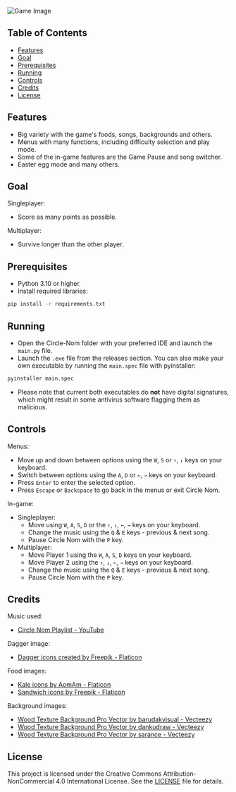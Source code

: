 ![Game Image](image/others/readme_image_1.png)

## Table of Contents

- [Features](#features)
- [Goal](#goal)
- [Prerequisites](#prerequisites)
- [Running](#running)
- [Controls](#controls)
- [Credits](#credits)
- [License](#license)

## Features

- Big variety with the game's foods, songs, backgrounds and others.
- Menus with many functions, including difficulty selection and play mode.
- Some of the in-game features are the Game Pause and song switcher. 
- Easter egg mode and many others.

## Goal

Singleplayer:
- Score as many points as possible.

Multiplayer:
- Survive longer than the other player.

## Prerequisites

- Python 3.10 or higher.
- Install required libraries:
```bash
pip install -r requirements.txt
```

## Running

- Open the Circle-Nom folder with your preferred IDE and launch the `main.py` file.
- Launch the `.exe` file from the releases section. You can also make your own executable by running the `main.spec` file with pyinstaller:
```bash
pyinstaller main.spec
```
- Please note that current both executables do **not** have digital signatures, which might result in some antivirus software flagging them as malicious.

## Controls

Menus:
- Move up and down between options using the `W`, `S` or `↑`, `↓` keys on your keyboard.
- Switch between options using the `A`, `D` or `←`, `→` keys on your keyboard.
- Press `Enter` to enter the selected option.
- Press `Escape` or `Backspace` to go back in the menus or exit Circle Nom.

In-game:
- Singleplayer:
    - Move using `W`, `A`, `S`, `D` or the `↑`, `↓`, `←`, `→` keys on your keyboard.
    - Change the music using the `Q` & `E` keys - previous & next song.
    - Pause Circle Nom with the `P` key.
- Multiplayer:
    - Move Player 1 using the `W`, `A`, `S`, `D` keys on your keyboard.
    - Move Player 2 using the `↑`, `↓`, `←`, `→` keys on your keyboard.
    - Change the music using the `Q` & `E` keys - previous & next song.
    - Pause Circle Nom with the `P` key.

## Credits

Music used:
- [Circle Nom Playlist - YouTube](https://youtube.com/playlist?list=PLXh2LnVpYeGshiAfckrBB0CvswgWv08WY&si=fghVy5HBqIqqJyV8)

Dagger image:
- [Dagger icons created by Freepik - Flaticon](https://www.flaticon.com/free-icons/dagger)

Food images:
- [Kale icons by AomAm - Flaticon](https://www.flaticon.com/free-icons/kale)
- [Sandwich icons by Freepik - Flaticon](https://www.flaticon.com/free-icons/sandwich)

Background images:
- [Wood Texture Background Pro Vector by barudakvisual - Vecteezy](https://www.vecteezy.com/vector-art/2173386-wood-texture-background)
- [Wood Texture Background Pro Vector by dankudraw - Vecteezy](https://www.vecteezy.com/vector-art/3343397-wood-texture-background)
- [Wood Texture Background Pro Vector by sarance - Vecteezy](https://www.vecteezy.com/vector-art/3157015-wood-texture-background)

## License

This project is licensed under the Creative Commons Attribution-NonCommercial 4.0 International License. See the [LICENSE](./LICENSE) file for details.